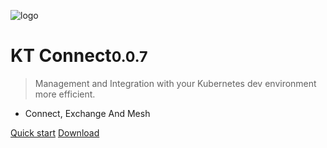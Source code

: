 ![logo](_media/logo.png)

# KT Connect<small>0.0.7</small>

> Management and Integration with your Kubernetes dev environment more efficient.

- Connect, Exchange And Mesh

[Quick start](/en-us/quickstart)
[Download](/en-us/downloads)